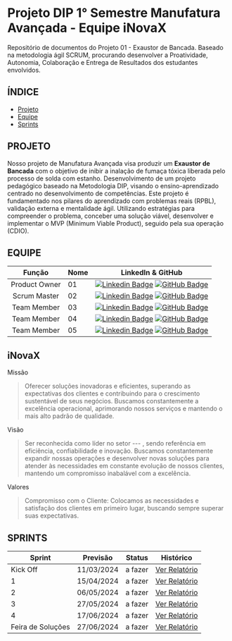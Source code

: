 # Projeto DIP 1° Semestre Manufatura Avançada - Equipe iNovaX
Repositório de documentos do Projeto 01 - Exaustor de Bancada. 
Baseado na metodologia ágil SCRUM, procurando desenvolver a Proatividade, Autonomia, Colaboração e Entrega de Resultados dos estudantes envolvidos.


## ÍNDICE

* [Projeto](#projeto)
* [Equipe](#equipe)
* [Sprints](#Sprints)


## PROJETO

  Nosso projeto de Manufatura Avançada visa produzir um **Exaustor de Bancada** com o objetivo de inibir a inalação de fumaça tóxica liberada pelo processo de solda com estanho.
  Desenvolvimento de um projeto pedagógico baseado na Metodologia DIP, visando o ensino-aprendizado centrado no desenvolvimento de competências. Este projeto é fundamentado nos pilares do aprendizado com problemas reais (RPBL), validação externa e mentalidade ágil. Utilizando estratégias para compreender o problema, conceber uma solução viável, desenvolver e implementar o MVP (Minimum Viable Product), seguido pela sua operação (CDIO).

## EQUIPE
|    Função     | Nome                                  |                                                                                                                                                      LinkedIn & GitHub                                                                                                                                                      |
| :-----------: | :------------------------------------ | :-------------------------------------------------------------------------------------------------------------------------------------------------------------------------------------------------------------------------------------------------------------------------------------------------------------------------: |
| Product Owner | 01 |     [![Linkedin Badge](https://img.shields.io/badge/Linkedin-blue?style=flat-square&logo=Linkedin&logoColor=white)]() [![GitHub Badge](https://img.shields.io/badge/GitHub-111217?style=flat-square&logo=github&logoColor=white)]()       |
| Scrum Master  | 02 |      [![Linkedin Badge](https://img.shields.io/badge/Linkedin-blue?style=flat-square&logo=Linkedin&logoColor=white)](https://www.linkedin.com/in/ana-caroline-7570ba2a3?utm_source=share&utm_campaign=share_via&utm_content=profile&utm_medium=android_app) [![GitHub Badge](https://img.shields.io/badge/GitHub-111217?style=flat-square&logo=github&logoColor=white)]()     |
| Team Member   | 03 |         [![Linkedin Badge](https://img.shields.io/badge/Linkedin-blue?style=flat-square&logo=Linkedin&logoColor=white)]() [![GitHub Badge](https://img.shields.io/badge/GitHub-111217?style=flat-square&logo=github&logoColor=white)]()        |
|  Team Member  | 04 |         [![Linkedin Badge](https://img.shields.io/badge/Linkedin-blue?style=flat-square&logo=Linkedin&logoColor=white)]() [![GitHub Badge](https://img.shields.io/badge/GitHub-111217?style=flat-square&logo=github&logoColor=white)]()        |
|  Team Member  | 05 |   [![Linkedin Badge](https://img.shields.io/badge/Linkedin-blue?style=flat-square&logo=Linkedin&logoColor=white)]() [![GitHub Badge](https://img.shields.io/badge/GitHub-111217?style=flat-square&logo=github&logoColor=white)]()   |




## **iNovaX**


 
Missão
 
 >Oferecer soluções inovadoras e eficientes, superando as expectativas dos clientes e contribuindo para o crescimento sustentável de seus negócios. Buscamos constantemente a excelência operacional, aprimorando nossos serviços e mantendo o mais alto padrão de qualidade.

Visão

 >Ser reconhecida como líder no setor --- , sendo referência em eficiência, confiabilidade e inovação. Buscamos constantemente expandir nossas operações e desenvolver novas soluções para atender às necessidades em constante evolução de nossos clientes, mantendo um compromisso inabalável com a excelência. 

Valores

 >Compromisso com o Cliente: Colocamos as necessidades e satisfação dos clientes em primeiro lugar, buscando sempre superar suas expectativas.



## SPRINTS

Sprint | Previsão | Status| Histórico|
|------|--------|------|--------|
|Kick Off | 11/03/2024 | a fazer| [Ver Relatório](https://fatecspgov.sharepoint.com/:p:/r/sites/Section_PLG001.A994.M.074.146.20241/_layouts/15/Doc2.aspx?action=edit&sourcedoc=%7B521429fe-0b9d-4efa-af39-c5653daf110d%7D&wdOrigin=TEAMS-WEB.teams_ns.rwc&wdExp=TEAMS-TREATMENT&wdhostclicktime=1712838676135&web=1) | 
|1 | 15/04/2024 | a fazer | [Ver Relatório](https://github.com/anacarolinae/LASJK/blob/main/Relatorio%20Sprint%201.pdf) | 
|2|  06/05/2024| a fazer |[Ver Relatório](https://github.com/anacarolinae/LASJK/blob/main/Relatorio%20Sprint%201.pdf) | 
|3| 27/05/2024 | a fazer |[Ver Relatório](https://github.com/anacarolinae/LASJK/blob/main/Relatorio%20Sprint%201.pdf) | 
|4| 17/06/2024 | a fazer |[Ver Relatório](https://github.com/anacarolinae/LASJK/blob/main/Relatorio%20Sprint%201.pdf)  | 
|Feira de Soluções|27/06/2024 | a fazer |[Ver Relatório](https://github.com/anacarolinae/LASJK/blob/main/Relatorio%20Sprint%201.pdf) | 












</details>
